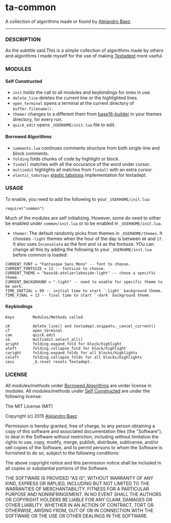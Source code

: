 # ta-common
A collection of algorithms made or found by [Alejandro Baez](https://twitter.com/a_baez).

---

### DESCRIPTION
As the subtitle said.This is a simple collection of algorithms made by others
and algorithms I made myself for the use of making [Textadept](http://foicica.com/textadept)
more useful.

### MODULES
#### Self Constructed
* `init`  holds the call to all modules and keybindings for ones in use.
* `delete_line` deletes the current line or the highlighted lines.
* `open_terminal` opens a terminal at the current directory of
`buffer.filename()`.
* `themer` changes to a different them from [base16-builder](https://github.com/chriskempson/base16-builder)
in your themes directory, for every run.
* `quick_edit` opens `_USERHOME/init.lua` file to edit.

#### Borrowed Algorithms
* `comments.lua` continues comments structure from both single-line and block
comments.
* `folding` folds chunks of code by highlight or block.
* `findall` matches with all the occurance of the word under cursor.
* `multiedit` highlights all matches from `findall` with an extra cursor.
* `elastic_tabstops` [elastic tabstops](http://nickgravgaard.com/elastic-tabstops/)
implementation for textadept.

### USAGE
To enable, you need to add the following to your `_USERHOME/init.lua`:

```
require("common")
```

Much of the modules are self initializing. However, some do need to either be
enabled under `common/init.lua` or to be enabled in `_USERHOME/init.lua`.

* `themer`: The default randomly picks from themes in `_USERHOME/themes`. It
chooses `-light` themes when the hour of the day is between `06` and `17`.
It also uses `Inconsolata` as the font and `14` as the fontsize. YOu can change
all this by adding the following to your `_USERHOME/init.lua` before common is
loaded:

```
CURRENT_FONT = "Fantasque Sans Mono" -- font to choose.
CURRENT_FONTSIZE = 13 -- fontsize to choose.
CURRENT_THEME = "base16-atelierlakeside-light" -- chose a specific theme.
CURRENT_BACKGROUND = "-light" -- need to enable for specific theme to be work.
TIME_INITIAL = 09 -- initial time to start `-light` background theme.
TIME_FINAL = 13 -- final time to start `-dark` background theme.
```

#### Keybindings

    Keys        Modules/Methods called

    cK          delete_line() and textadept.snippets._cancel_current()
    cT          open_terminal
    cae         quick_edit
    cG          multiedit.select_all()
    aright      folding.expand_fold for block/highlight
    aleft       folding.collapse_fold for block/highlight
    caright     folding.expand_folds for all blocks/highlights
    caleft      folding.collapse_folds for all blocks/highlights
    cesc        _G.reset resets Textadept.

### LICENSE
All modules/methods under [Borrowed Algorithms](#Borrowed.Algorithms) are under
license in modules.
All modules/methods under [Self Constructed](#Self.Constructed) are under the
following license:

The MIT License (MIT)

Copyright (c) 2015 [Alejandro Baez](https://twitter.com/a_baez)

Permission is hereby granted, free of charge, to any person obtaining a copy
of this software and associated documentation files (the "Software"), to deal
in the Software without restriction, including without limitation the rights
to use, copy, modify, merge, publish, distribute, sublicense, and/or sell
copies of the Software, and to permit persons to whom the Software is
furnished to do so, subject to the following conditions:

The above copyright notice and this permission notice shall be included in
all copies or substantial portions of the Software.

THE SOFTWARE IS PROVIDED "AS IS", WITHOUT WARRANTY OF ANY KIND, EXPRESS OR
IMPLIED, INCLUDING BUT NOT LIMITED TO THE WARRANTIES OF MERCHANTABILITY,
FITNESS FOR A PARTICULAR PURPOSE AND NONINFRINGEMENT. IN NO EVENT SHALL THE
AUTHORS OR COPYRIGHT HOLDERS BE LIABLE FOR ANY CLAIM, DAMAGES OR OTHER
LIABILITY, WHETHER IN AN ACTION OF CONTRACT, TORT OR OTHERWISE, ARISING FROM,
OUT OF OR IN CONNECTION WITH THE SOFTWARE OR THE USE OR OTHER DEALINGS IN
THE SOFTWARE.

